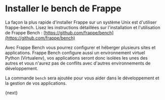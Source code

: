 <!-- base_template: frappe_io/www/frappe/frappe_base.html --><!-- add-breadcrumbs -->
# Installer le bench de Frappe

La façon la plus rapide d'installer Frappe sur un système Unix est d'utiliser frappe-bench. Lisez les instructions détaillées sur l'installation et l'utilisation de Frappe Bench : [https://github.com/frappe/bench](https://github.com/frappe/bench)

Avec Frappe Bench vous pourrez configurer et héberger plusieurs sites et applications. Frappe Bench configure aussi un environnement virtuel Python (Virtualenv), vos applications seront donc isolées les unes des autres et vous n'aurez pas de conflits avec d'autres environnements de développement.

La commande `bench` sera ajoutée pour vous aider dans le développement et la gestion de vos applications.

{next}
